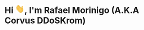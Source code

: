<h1>Hi <img src="./assets/wave.gif" width="30px" height="30px">, I'm Rafael Morinigo (A.K.A Corvus DDoSKrom)</h1>